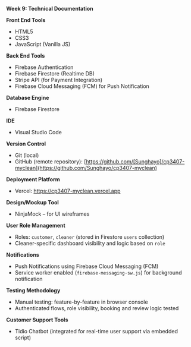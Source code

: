 **Week 9: Technical Documentation**

**Front End Tools**  
- HTML5  
- CSS3  
- JavaScript (Vanilla JS)

**Back End Tools**  
- Firebase Authentication  
- Firebase Firestore (Realtime DB)  
- Stripe API (for Payment Integration)  
- Firebase Cloud Messaging (FCM) for Push Notification

**Database Engine**  
- Firebase Firestore

**IDE**  
- Visual Studio Code

**Version Control**  
- Git (local)  
- GitHub (remote repository): [https://github.com/[Sunghayo]/cp3407-myclean](https://github.com/Sunghayo/cp3407-myclean)

**Deployment Platform**  
- Vercel: https://cp3407-myclean.vercel.app

**Design/Mockup Tool**  
- NinjaMock – for UI wireframes 

**User Role Management**  
- Roles: `customer`, `cleaner` (stored in Firestore `users` collection)  
- Cleaner-specific dashboard visibility and logic based on `role`

**Notifications**  
- Push Notifications using Firebase Cloud Messaging (FCM)  
- Service worker enabled (`firebase-messaging-sw.js`) for background notification

**Testing Methodology**  
- Manual testing: feature-by-feature in browser console  
- Authenticated flows, role visibility, booking and review logic tested

**Customer Support Tools**  
- Tidio Chatbot (integrated for real-time user support via embedded script)

